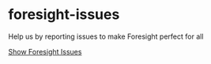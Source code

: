 # foresight-issues

Help us by reporting issues to make Foresight perfect for all


[Show Foresight Issues](https://github.com/runforesight/foresight-issues/issues)

